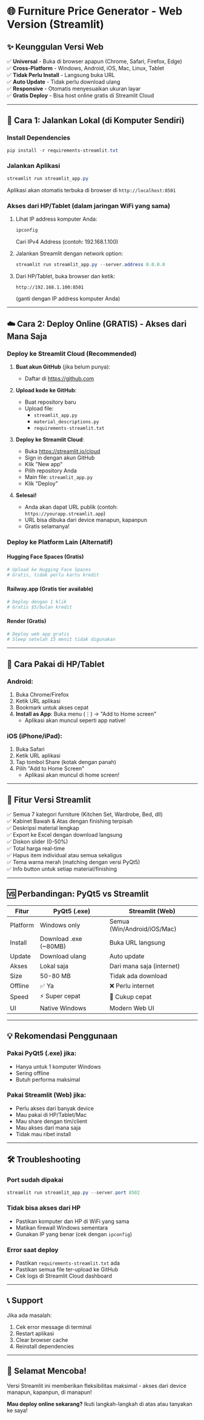 # 🌐 Furniture Price Generator - Web Version (Streamlit)

## ✨ Keunggulan Versi Web

✅ **Universal** - Buka di browser apapun (Chrome, Safari, Firefox, Edge)  
✅ **Cross-Platform** - Windows, Android, iOS, Mac, Linux, Tablet  
✅ **Tidak Perlu Install** - Langsung buka URL  
✅ **Auto Update** - Tidak perlu download ulang  
✅ **Responsive** - Otomatis menyesuaikan ukuran layar  
✅ **Gratis Deploy** - Bisa host online gratis di Streamlit Cloud  

---

## 🚀 Cara 1: Jalankan Lokal (di Komputer Sendiri)

### Install Dependencies

```powershell
pip install -r requirements-streamlit.txt
```

### Jalankan Aplikasi

```powershell
streamlit run streamlit_app.py
```

Aplikasi akan otomatis terbuka di browser di `http://localhost:8501`

### Akses dari HP/Tablet (dalam jaringan WiFi yang sama)

1. Lihat IP address komputer Anda:
   ```powershell
   ipconfig
   ```
   Cari IPv4 Address (contoh: 192.168.1.100)

2. Jalankan Streamlit dengan network option:
   ```powershell
   streamlit run streamlit_app.py --server.address 0.0.0.0
   ```

3. Dari HP/Tablet, buka browser dan ketik:
   ```
   http://192.168.1.100:8501
   ```
   (ganti dengan IP address komputer Anda)

---

## ☁️ Cara 2: Deploy Online (GRATIS) - Akses dari Mana Saja

### Deploy ke Streamlit Cloud (Recommended)

1. **Buat akun GitHub** (jika belum punya):
   - Daftar di https://github.com

2. **Upload kode ke GitHub**:
   - Buat repository baru
   - Upload file:
     - `streamlit_app.py`
     - `material_descriptions.py`
     - `requirements-streamlit.txt`

3. **Deploy ke Streamlit Cloud**:
   - Buka https://streamlit.io/cloud
   - Sign in dengan akun GitHub
   - Klik "New app"
   - Pilih repository Anda
   - Main file: `streamlit_app.py`
   - Klik "Deploy"

4. **Selesai!**
   - Anda akan dapat URL publik (contoh: `https://yourapp.streamlit.app`)
   - URL bisa dibuka dari device manapun, kapanpun
   - Gratis selamanya!

### Deploy ke Platform Lain (Alternatif)

#### Hugging Face Spaces (Gratis)
```bash
# Upload ke Hugging Face Spaces
# Gratis, tidak perlu kartu kredit
```

#### Railway.app (Gratis tier available)
```bash
# Deploy dengan 1 klik
# Gratis $5/bulan kredit
```

#### Render (Gratis)
```bash
# Deploy web app gratis
# Sleep setelah 15 menit tidak digunakan
```

---

## 📱 Cara Pakai di HP/Tablet

### Android:
1. Buka Chrome/Firefox
2. Ketik URL aplikasi
3. Bookmark untuk akses cepat
4. **Install as App**: Buka menu (⋮) → "Add to Home screen"
   - Aplikasi akan muncul seperti app native!

### iOS (iPhone/iPad):
1. Buka Safari
2. Ketik URL aplikasi
3. Tap tombol Share (kotak dengan panah)
4. Pilih "Add to Home Screen"
   - Aplikasi akan muncul di home screen!

---

## 🎨 Fitur Versi Streamlit

✅ Semua 7 kategori furniture (Kitchen Set, Wardrobe, Bed, dll)  
✅ Kabinet Bawah & Atas dengan finishing terpisah  
✅ Deskripsi material lengkap  
✅ Export ke Excel dengan download langsung  
✅ Diskon slider (0-50%)  
✅ Total harga real-time  
✅ Hapus item individual atau semua sekaligus  
✅ Tema warna merah (matching dengan versi PyQt5)  
✅ Info button untuk setiap material/finishing  

---

## 🆚 Perbandingan: PyQt5 vs Streamlit

| Fitur | PyQt5 (.exe) | Streamlit (Web) |
|-------|-------------|----------------|
| Platform | Windows only | Semua (Win/Android/iOS/Mac) |
| Install | Download .exe (~80MB) | Buka URL langsung |
| Update | Download ulang | Auto update |
| Akses | Lokal saja | Dari mana saja (internet) |
| Size | 50-80 MB | Tidak ada download |
| Offline | ✅ Ya | ❌ Perlu internet |
| Speed | ⚡ Super cepat | 🚀 Cukup cepat |
| UI | Native Windows | Modern Web UI |

---

## 💡 Rekomendasi Penggunaan

### Pakai PyQt5 (.exe) jika:
- Hanya untuk 1 komputer Windows
- Sering offline
- Butuh performa maksimal

### Pakai Streamlit (Web) jika:
- Perlu akses dari banyak device
- Mau pakai di HP/Tablet/Mac
- Mau share dengan tim/client
- Mau akses dari mana saja
- Tidak mau ribet install

---

## 🛠️ Troubleshooting

### Port sudah dipakai
```powershell
streamlit run streamlit_app.py --server.port 8502
```

### Tidak bisa akses dari HP
- Pastikan komputer dan HP di WiFi yang sama
- Matikan firewall Windows sementara
- Gunakan IP yang benar (cek dengan `ipconfig`)

### Error saat deploy
- Pastikan `requirements-streamlit.txt` ada
- Pastikan semua file ter-upload ke GitHub
- Cek logs di Streamlit Cloud dashboard

---

## 📞 Support

Jika ada masalah:
1. Cek error message di terminal
2. Restart aplikasi
3. Clear browser cache
4. Reinstall dependencies

---

## 🎉 Selamat Mencoba!

Versi Streamlit ini memberikan fleksibilitas maksimal - akses dari device manapun, kapanpun, di manapun!

**Mau deploy online sekarang?** Ikuti langkah-langkah di atas atau tanyakan ke saya!
